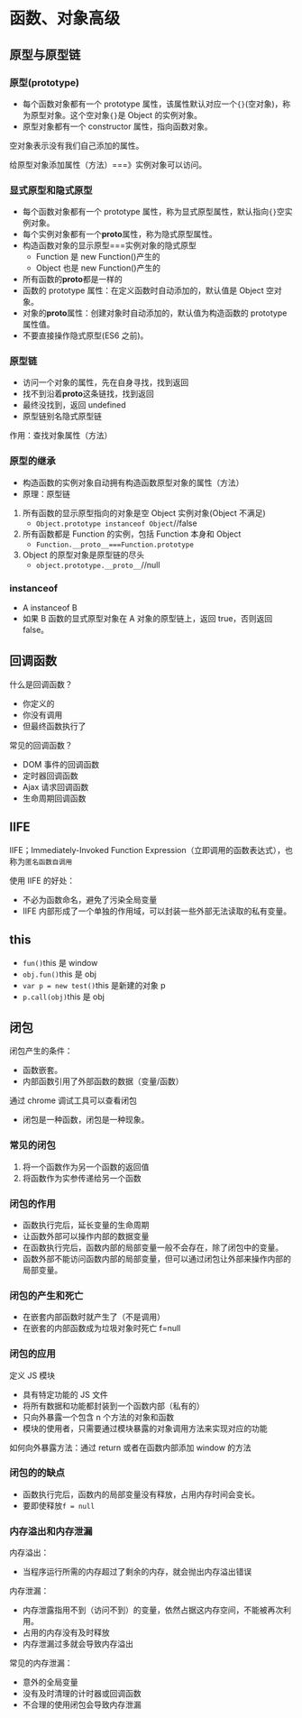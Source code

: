 # 函数、对象高级

## 原型与原型链

### 原型(prototype)

- 每个函数对象都有一个 prototype 属性，该属性默认对应一个`{}`(空对象)，称为原型对象。这个空对象`{}`是 Object 的实例对象。
- 原型对象都有一个 constructor 属性，指向函数对象。

空对象表示没有我们自己添加的属性。

给原型对象添加属性（方法）===》实例对象可以访问。

### 显式原型和隐式原型

- 每个函数对象都有一个 prototype 属性，称为显式原型属性，默认指向`{}`空实例对象。
- 每个实例对象都有一个**proto**属性，称为隐式原型属性。
- 构造函数对象的显示原型===实例对象的隐式原型
  - Function 是 new Function()产生的
  - Object 也是 new Function()产生的
- 所有函数的**proto**都是一样的
- 函数的 prototype 属性：在定义函数时自动添加的，默认值是 Object 空对象。
- 对象的**proto**属性：创建对象时自动添加的，默认值为构造函数的 prototype 属性值。
- 不要直接操作隐式原型(ES6 之前)。

### 原型链

- 访问一个对象的属性，先在自身寻找，找到返回
- 找不到沿着**proto**这条链找，找到返回
- 最终没找到，返回 undefined
- 原型链别名隐式原型链

作用：查找对象属性（方法）

### 原型的继承

- 构造函数的实例对象自动拥有构造函数原型对象的属性（方法）
- 原理：原型链

1. 所有函数的显示原型指向的对象是空 Object 实例对象(Object 不满足)
   - `Object.prototype instanceof Object`//false
2. 所有函数都是 Function 的实例，包括 Function 本身和 Object
   - `Function.__proto__===Function.prototype`
3. Object 的原型对象是原型链的尽头
   - `object.prototype.__proto__`//null

### instanceof

- A instanceof B
- 如果 B 函数的显式原型对象在 A 对象的原型链上，返回 true，否则返回 false。

## 回调函数

什么是回调函数？

- 你定义的
- 你没有调用
- 但最终函数执行了

常见的回调函数？

- DOM 事件的回调函数
- 定时器回调函数
- Ajax 请求回调函数
- 生命周期回调函数

## IIFE

IIFE；Immediately-Invoked Function Expression（立即调用的函数表达式），也称为`匿名函数自调用`

使用 IIFE 的好处：

- 不必为函数命名，避免了污染全局变量
- IIFE 内部形成了一个单独的作用域，可以封装一些外部无法读取的私有变量。

## this

- `fun()`this 是 window
- `obj.fun()`this 是 obj
- `var p = new test()`this 是新建的对象 p
- `p.call(obj)`this 是 obj

## 闭包

闭包产生的条件：

- 函数嵌套。
- 内部函数引用了外部函数的数据（变量/函数）

通过 chrome 调试工具可以查看闭包

- 闭包是一种函数，闭包是一种现象。

### 常见的闭包

1. 将一个函数作为另一个函数的返回值
2. 将函数作为实参传递给另一个函数

### 闭包的作用

- 函数执行完后，延长变量的生命周期
- 让函数外部可以操作内部的数据变量
- 在函数执行完后，函数内部的局部变量一般不会存在，除了闭包中的变量。
- 函数外部不能访问函数内部的局部变量，但可以通过闭包让外部来操作内部的局部变量。

### 闭包的产生和死亡

- 在嵌套内部函数时就产生了（不是调用）
- 在嵌套的内部函数成为垃圾对象时死亡 f=null

### 闭包的应用

定义 JS 模块

- 具有特定功能的 JS 文件
- 将所有数据和功能都封装到一个函数内部（私有的）
- 只向外暴露一个包含 n 个方法的对象和函数
- 模块的使用者，只需要通过模块暴露的对象调用方法来实现对应的功能

如何向外暴露方法：通过 return 或者在函数内部添加 window 的方法

### 闭包的的缺点

- 函数执行完后，函数内的局部变量没有释放，占用内存时间会变长。
- 要即使释放`f = null`

### 内存溢出和内存泄漏

内存溢出：

- 当程序运行所需的内存超过了剩余的内存，就会抛出内存溢出错误

内存泄漏：

- 内存泄露指用不到（访问不到）的变量，依然占据这内存空间，不能被再次利用。
- 占用的内存没有及时释放
- 内存泄漏过多就会导致内存溢出

常见的内存泄漏：

- 意外的全局变量
- 没有及时清理的计时器或回调函数
- 不合理的使用闭包会导致内存泄漏
